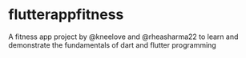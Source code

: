 # flutterappfitness
A fitness app project by @kneelove and @rheasharma22 to learn and demonstrate the fundamentals of dart and flutter programming
